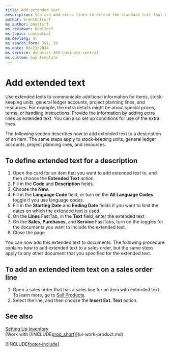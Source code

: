 ```yaml
---
title: Add extended text
description: You can add extra lines to extend the standard text that describes an item, a G/L account, and other data.
author: brentholtorf
ms.author: bholtorf
ms.reviewer: bholtorf
ms.topic: conceptual
ms.devlang: al
ms.search.form: 391, 30
ms.date: 08/21/2024
ms.service: dynamics-365-business-central
ms.custom: bap-template
---
```

# Add extended text

Use extended texts to communicate additional information for items, stock-keeping units, general ledger accounts, project planning lines, and resources. For example, the extra details might be about special prices, terms, or handling instructions. Provide the information by adding extra lines as extended text. You can also set up conditions for use of the extra lines.  

The following section describes how to add extended text to a description of an item. The same steps apply to stock-keeping units, general ledger accounts, project planning lines, and resources.  

## To define extended text for a description

1. Open the card for an item that you want to add extended text to, and then choose the **Extended Text** action.
2. Fill in the **Code** and **Description** fields.
3. Choose the **New**.
4. Fill in the **Language Code** field, or turn on the **All Language Codes** toggle if you use language codes.
5. Fill in the **Starting Date** and **Ending Date** fields if you want to limit the dates on which the extended text is used.
6. On the **Lines** FastTab, in the **Text** field, enter the extended text.
7. On the **Sales**, **Purchases**, and **Service** FastTabs, turn on the toggles for the documents you want to include the extended text.
8. Close the page.

You can now add this extended text to documents. The following procedure explains how to add extended text to a sales order, but the same steps apply to any other document that you specified for the extended text.  

## To add an extended item text on a sales order line

1. Open a sales order that has a sales line for an item with extended text. To learn more, go to [Sell Products](sales-how-sell-products.md).
2. Select the line, and then choose the **Insert Ext. Text** action.

## See also

[Setting Up Inventory](inventory-setup-inventory.md)  
[Work with [!INCLUDE[prod_short](includes/prod_short.md)]](ui-work-product.md)


[!INCLUDE[footer-include](includes/footer-banner.md)]
